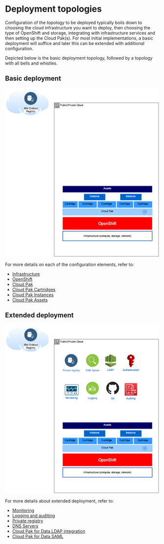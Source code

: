 # Deployment topologies

Configuration of the topology to be deployed typically boils down to choosing the cloud infrastructure you want to deploy, then choosing the type of OpenShift and storage, integrating with infrastructure services and then setting up the Cloud Pak(s). For most initial implementations, a basic deployment will suffice and later this can be extended with additional configuration.

Depicted below is the basic deployment topology, followed by a topology with all bells and whistles.

## Basic deployment
![Basic deployment](images/cloud-pak-context-deployment-basic.png)

For more details on each of the configuration elements, refer to:
* [Infrastructure](/30-design/reference/infrastructure)
* [OpenShift](/30-design/reference/openshift)
* [Cloud Pak](/30-design/reference/cloud-pak)
* [Cloud Pak Cartridges](/30-design/reference/cp4d-cartridges)
* [Cloud Pak Instances](/30-design/reference/cp4d-instances)
* [Cloud Pak Assets](/30-design/reference/cp4d-assets)

## Extended deployment
![Extended deployment](images/cloud-pak-context-deployment-full.png)

For more details about extended deployment, refer to:
* [Monitoring](/30-design/reference/monitoring)
* [Logging and auditing](/30-design/reference/logging-auditing)
* [Private registry](/30-design/reference/private-registry)
* [DNS Servers](/30-design/reference/dns)
* [Cloud Pak for Data LDAP integration](/30-design/reference/cp4d-ldap)
* [Cloud Pak for Data SAML](/30-design/reference/cp4d-saml)